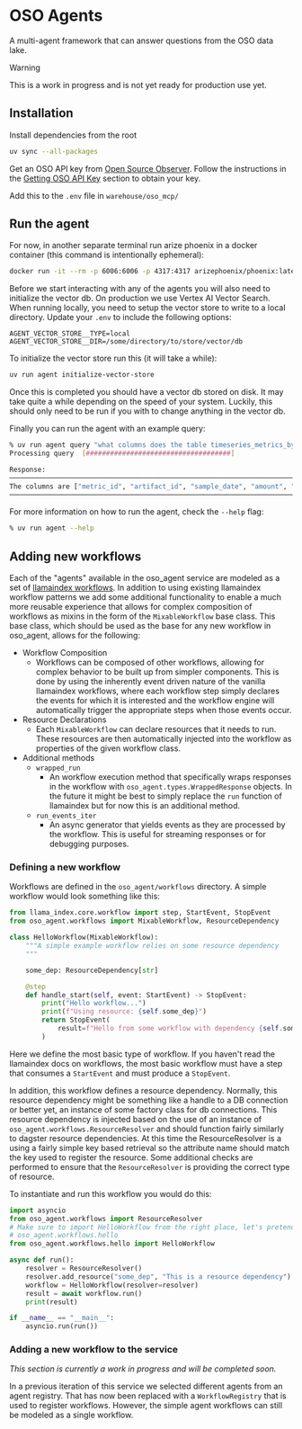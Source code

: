 # OSO Agents

A multi-agent framework that can answer questions from the OSO data lake.

> [!WARNING]
> This is a work in progress and is not yet ready for production use yet.

## Installation

Install dependencies from the root

```bash
uv sync --all-packages
```

Get an OSO API key from [Open Source Observer](https://www.opensource.observer).
Follow the instructions in the [Getting OSO API Key](#getting-oso-api-key)
section to obtain your key.

Add this to the `.env` file in `warehouse/oso_mcp/`

## Run the agent

For now, in another separate terminal run arize phoenix in a docker container
(this command is intentionally ephemeral):

```bash
docker run -it --rm -p 6006:6006 -p 4317:4317 arizephoenix/phoenix:latest
```

Before we start interacting with any of the agents you will also need to initialize the vector db. On production we use Vertex AI Vector Search. When running locally, you need to setup the vector store to write to a local directory. Update your `.env` to include the following options:

```
AGENT_VECTOR_STORE__TYPE=local
AGENT_VECTOR_STORE__DIR=/some/directory/to/store/vector/db
```

To initialize the vector store run this (it will take a while):

```bash
uv run agent initialize-vector-store
```

Once this is completed you should have a vector db stored on disk. It may take quite a while depending on the speed of your system. Luckily, this should only need to be run if you with to change anything in the vector db.

Finally you can run the agent with an example query:

```bash
% uv run agent query "what columns does the table timeseries_metrics_by_artifact_v0 have?"
Processing query  [####################################]

Response:
────────────────────────────────────────────────────────────────────────────────
The columns are ["metric_id", "artifact_id", "sample_date", "amount", "unit"].
────────────────────────────────────────────────────────────────────────────────
```

For more information on how to run the agent, check the `--help` flag:

```bash
% uv run agent --help
```

## Adding new workflows

Each of the "agents" available in the oso_agent service are modeled as a set of
[llamaindex
workflows](https://docs.llamaindex.ai/en/stable/module_guides/workflow/). In
addition to using existing llamaindex workflow patterns we add some additional
functionality to enable a much more reusable experience that allows for complex
composition of workflows as mixins in the form of the `MixableWorkflow` base
class. This base class, which should be used as the base for any new workflow in
oso_agent, allows for the following:

- Workflow Composition
  - Workflows can be composed of other workflows, allowing for complex
    behavior to be built up from simpler components. This is done by using the
    inherently event driven nature of the vanilla llamaindex workflows, where
    each workflow step simply declares the events for which it is interested
    and the workflow engine will automatically trigger the appropriate steps
    when those events occur.
- Resource Declarations
  - Each `MixableWorkflow` can declare resources that it needs to run. These
    resources are then automatically injected into the workflow as properties
    of the given workflow class.
- Additional methods
  - `wrapped_run`
    - An workflow execution method that specifically wraps responses in the
      workflow with `oso_agent.types.WrappedResponse` objects. In the future
      it might be best to simply replace the `run` function of llamaindex
      but for now this is an additional method.
  - `run_events_iter`
    - An async generator that yields events as they are processed by the
      workflow. This is useful for streaming responses or for debugging
      purposes.

### Defining a new workflow

Workflows are defined in the `oso_agent/workflows` directory. A simple workflow
would look something like this:

```python
from llama_index.core.workflow import step, StartEvent, StopEvent
from oso_agent.workflows import MixableWorkflow, ResourceDependency

class HelloWorkflow(MixableWorkflow):
    """A simple example workflow relies on some resource dependency
    """

    some_dep: ResourceDependency[str]

    @step
    def handle_start(self, event: StartEvent) -> StopEvent:
        print("Hello workflow...")
        print(f"Using resource: {self.some_dep}")
        return StopEvent(
            result=f"Hello from some workflow with dependency {self.some_dep}!",
        )
```

Here we define the most basic type of workflow. If you haven't read the
llamaindex docs on workflows, the most basic workflow must have a step that
consumes a `StartEvent` and must produce a `StopEvent`.

In addition, this workflow defines a resource dependency. Normally, this
resource dependency might be something like a handle to a DB connection or
better yet, an instance of some factory class for db connections. This resource
dependency is injected based on the use of an instance of
`oso_agent.workflows.ResourceResolver` and should function fairly similarly to
dagster resource dependencies. At this time the ResourceResolver is a using a
fairly simple key based retrieval so the attribute name should match the key
used to register the resource. Some additional checks are performed to ensure
that the `ResourceResolver` is providing the correct type of resource.

To instantiate and run this workflow you would do this:

```python
import asyncio
from oso_agent.workflows import ResourceResolver
# Make sure to import HelloWorkflow from the right place, let's pretend it's in
# oso_agent.workflows.hello
from oso_agent.workflows.hello import HelloWorkflow

async def run():
    resolver = ResourceResolver()
    resolver.add_resource("some_dep", "This is a resource dependency")
    workflow = HelloWorkflow(resolver=resolver)
    result = await workflow.run()
    print(result)

if __name__ == "__main__":
    asyncio.run(run())
```

### Adding a new workflow to the service

_This section is currently a work in progress and will be completed soon._

In a previous iteration of this service we selected different agents from an
agent registry. That has now been replaced with a `WorkflowRegistry` that is
used to register workflows. However, the simple agent workflows can still be
modeled as a single workflow.

